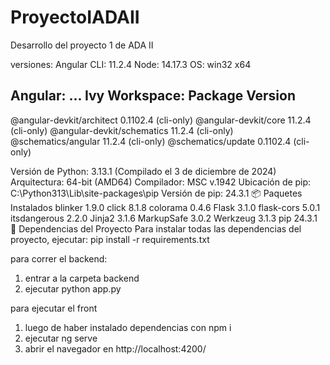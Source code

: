 # ProyectoIADAII
Desarrollo del proyecto 1 de ADA II

versiones:
Angular CLI: 11.2.4
Node: 14.17.3
OS: win32 x64

Angular:
...
Ivy Workspace:
Package                      Version
------------------------------------------------------
@angular-devkit/architect    0.1102.4 (cli-only)
@angular-devkit/core         11.2.4 (cli-only)
@angular-devkit/schematics   11.2.4 (cli-only)
@schematics/angular          11.2.4 (cli-only)
@schematics/update           0.1102.4 (cli-only)

Versión de Python: 3.13.1 (Compilado el 3 de diciembre de 2024)
Arquitectura: 64-bit (AMD64)
Compilador: MSC v.1942
Ubicación de pip: C:\Python313\Lib\site-packages\pip
Versión de pip: 24.3.1
📦 Paquetes Instalados
blinker 1.9.0
click 8.1.8
colorama 0.4.6
Flask 3.1.0
flask-cors 5.0.1
itsdangerous 2.2.0
Jinja2 3.1.6
MarkupSafe 3.0.2
Werkzeug 3.1.3
pip 24.3.1
📂 Dependencias del Proyecto
Para instalar todas las dependencias del proyecto, ejecutar:
pip install -r requirements.txt

para correr el backend:
1. entrar a la carpeta backend
2. ejecutar python app.py

para ejecutar el front 
1. luego de haber instalado dependencias con npm i
2. ejecutar ng serve
3. abrir el navegador en http://localhost:4200/
